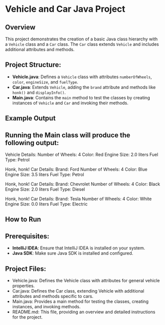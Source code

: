 # Vehicle and Car Java Project

## Overview

This project demonstrates the creation of a basic Java class hierarchy with a `Vehicle` class and a `Car` class. The `Car` class extends `Vehicle` and includes additional attributes and methods.

## Project Structure:

- **Vehicle.java**: Defines a `Vehicle` class with attributes `numberOfWheels`, `color`, `engineSize`, and `fuelType`.
- **Car.java**: Extends `Vehicle`, adding the `brand` attribute and methods like `honk()` and `displayInfo()`.
- **Main.java**: Contains the `main` method to test the classes by creating instances of `Vehicle` and `Car` and invoking their methods.

## Example Output
## Running the Main class will produce the following output:

Vehicle Details:
Number of Wheels: 4
Color: Red
Engine Size: 2.0 liters
Fuel Type: Petrol

Honk, honk!
Car Details:
Brand: Ford
Number of Wheels: 4
Color: Blue
Engine Size: 3.5 liters
Fuel Type: Petrol

Honk, honk!
Car Details:
Brand: Chevrolet
Number of Wheels: 4
Color: Black
Engine Size: 2.0 liters
Fuel Type: Diesel

Honk, honk!
Car Details:
Brand: Tesla
Number of Wheels: 4
Color: White
Engine Size: 0.0 liters
Fuel Type: Electric

## How to Run
## Prerequisites:

- **IntelliJ IDEA**: Ensure that IntelliJ IDEA is installed on your system.
- **Java SDK**: Make sure Java SDK is installed and configured.

## Project Files:

- Vehicle.java: Defines the Vehicle class with attributes for general vehicle properties.
- Car.java: Defines the Car class, extending Vehicle with additional attributes and methods specific to cars.
- Main.java: Provides a main method for testing the classes, creating instances, and invoking methods.
- README.md: This file, providing an overview and detailed instructions for the project.

